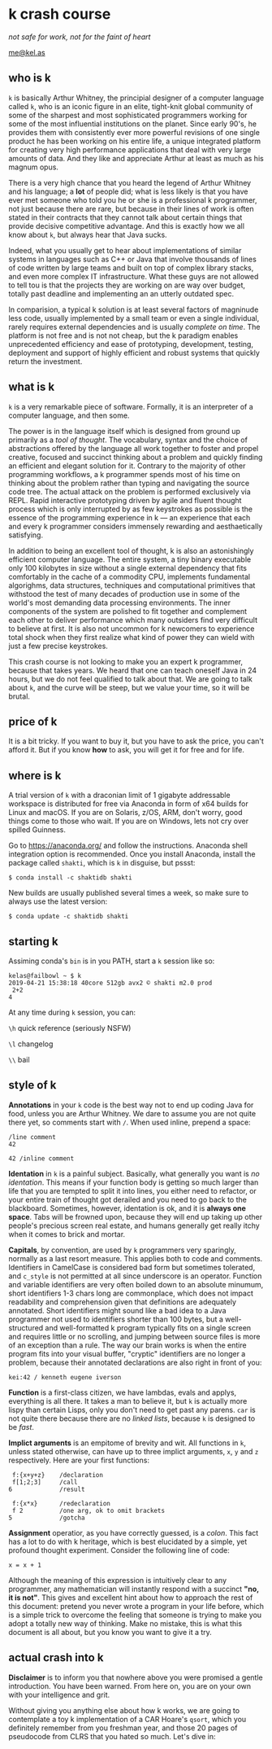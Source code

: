 # k crash course
*not safe for work,
not for the faint of heart*

<me@kel.as>

## who is k

`k` is basically Arthur Whitney, the principial designer  of a computer language called `k`, who 
is an iconic figure in an elite, tight-knit global community of some of the sharpest 
and most sophisticated programmers working for some of the most
influential institutions on the planet. Since early 90's, he provides them with 
consistently ever more powerful revisions of one single product he has been working on
his entire life, a unique integrated platform for creating very high performance applications
that deal with very large amounts of data. And they like and appreciate Arthur at least as 
much as his magnum opus.

There is a very high chance that you heard the legend of Arthur Whitney and his language; 
a **lot** of people did; what is less likely is that you have ever met 
someone who told you he or she is a professional k programmer, not just because there are rare,
but because in their lines of work is often stated in their contracts that they 
cannot talk about certain things that provide decisive competitive advantage. And this 
is exactly how we all know about `k`, but always hear that Java sucks.

Indeed, what you usually get to hear about implementations of similar systems in languages
such as C++ or Java that involve thousands of lines of code written by large teams 
and built on top of complex library stacks, and even more complex IT infrastructure. What 
these guys are not allowed to tell tou is that the projects they are working on are 
way over budget, totally past deadline and implementing an an utterly outdated spec.

In comparision, a typical k solution is at least several factors of magninude less code, 
usually implemented by a small team or even a single individual, rarely requires 
external dependencies and is usually *complete on time*. The platform is not free
and is not not cheap, but the k paradigm enables unprecedented efficiency and ease of 
prototyping, development, testing, deployment and support of highly efficient and robust 
systems that quickly return the investment.

## what is k

`k` is a very remarkable piece of software. Formally, it is an interpreter of a 
computer language, and then some.

The power is in the language itself which is designed from ground up primarily as 
a *tool of thought*. The vocabulary, syntax and the choice of abstractions 
offered by the language all work together to foster and propel creative, focused 
and succinct thinking about a problem and quickly finding an efficient and elegant 
solution for it. Contrary to the majority of other programming workflows, a k 
programmer spends most of his time on thinking about the problem rather than typing 
and navigating the source code tree. The actual attack on the problem is performed 
exclusively via REPL. Rapid interactive prototyping driven by agile and fluent thought 
process which is only interrupted by as few keystrokes as possible is the essence of the 
programming experience in k — an experience that each and every k programmer 
considers immensely rewarding and aesthaetically satisfying.

In addition to being an excellent tool of thought, k is also an astonishingly 
efficient computer language. The entire system, a tiny binary executable only
100 kilobytes in size without a single external dependency that fits comfortably in 
the cache of a commodity CPU, implements fundamental algorighms, data structures, 
techniques and computational primitives that withstood the test of many decades 
of production use in some of the world's most demanding data processing environments. 
The inner components of the system are polished to fit together and complement each 
other to deliver performance which many outsiders find very difficult to believe 
at first. It is also not uncommon for k newcomers to experience total shock when 
they first realize what kind of power they can wield with just a few precise
keystrokes.

This crash course is not looking to make you an expert k programmer, because
that takes years. We heard that one can teach oneself Java in 24 hours, but we 
do not feel qualified to talk about that. We are going to talk about `k`, and the
curve will be steep, but we value your time, so it will be brutal.

## price of k

It is a bit tricky. If you want to buy it, but you have to ask the price, you can't afford it. But if you know **how** to ask, you will get it 
for free and for life.

## where is k

A trial version of `k` with a draconian limit of 1 gigabyte addressable workspace is 
distributed for free via Anaconda in form of x64 builds for Linux and macOS. If you 
are on Solaris, z/OS, ARM, don't worry, good things come to those who wait.
If you are on Windows, lets not cry over spilled Guinness.

Go to https://anaconda.org/ and follow the instructions. Anaconda shell integration 
option is recommended. Once you install Anaconda, install the package called  `shakti`, 
which is `k` in disguise, but pssst:

`$ conda install -c shaktidb shakti`

New builds are usually published several times a week, so make sure to always 
use the latest version:

`$ conda update -c shaktidb shakti`

## starting k

Assiming conda's `bin` is in you PATH, start a `k` session like so:

```
kelas@failbowl ~ $ k
2019-04-21 15:38:18 40core 512gb avx2 © shakti m2.0 prod
 2+2
4
```

At any time during `k` session, you can:

`\h` quick reference (seriously NSFW)

`\l` changelog

`\\` bail


## style of k

**Annotations** in your `k` code is the best way not to end up coding Java for food, unless 
you are Arthur Whitney. We dare to assume you are not quite there yet, so comments start 
with `/`. When used inline, prepend a space:

```
/line comment
42

42 /inline comment
```

**Identation** in `k` is a painful subject. Basically, what generally you want is *no identation*.
This means if your function body is getting so much larger than life that you are tempted to split it
into lines, you either need to refactor, or your entire train of thought got derailed and you 
need to go back to the blackboard. Sometimes, however, identation is ok,
and it is **always one space**. Tabs will be frowned upon, because they will end up taking up
other people's precious screen real estate, and humans generally get really itchy when it comes 
to brick and mortar.

**Capitals**, by convention, are used by `k` programmers very sparingly, normally as a last resort 
measure. This applies both to code and comments. Identifiers in CamelCase is considered bad 
form but sometimes tolerated, and `c_style` is not permitted at all since underscore is an 
operator. Function and variable identifiers are very often boiled down to 
an absolute minumum, short identifiers 1-3 chars long are commonplace, which does not impact 
readability and comprehension given that definitions are adequately annotated. Short 
identifiers might sound like a bad idea to a Java programmer not used to identifiers shorter
than 100 bytes, but a well-structured and well-formatted k program typically fits on 
a single screen and requires little or no scrolling, and jumping between source 
files is more of an exception than a rule. The way our brain works is when the 
entire program fits into your visual buffer, "cryptic" identifiers are no longer a 
problem, because their annotated declarations are also right in front of you:

```
kei:42 / kenneth eugene iverson
```

**Function** is a first-class citizen, we have lambdas, evals and applys, everything is 
all there. It takes a man to believe it, but `k` is actually more lispy than certain Lisps,
only you don't need to get past any parens. `car` is not quite there because there are 
no *linked lists*, because `k` is designed to be *fast*.

**Implict arguments** is an empitome of brevity and wit. All functions in `k`, unless 
stated otherwise, can have up to three implict arguments, `x`, `y` and `z` respectively.
Here are your first functions:

```
 f:{x+y+z}    /declaration
 f[1;2;3]     /call
6             /result
  
 f:{x*x}      /redeclaration
 f 2          /one arg, ok to omit brackets
5             /gotcha
```


**Assignment** operatior, as you have correctly guessed, is a *colon*. This fact
has a lot to do with k heritage, which is best elucidated by a simple, yet profound
thought experiment. Consider the following line of code:

```
x = x + 1
```

Although the meaning of this expression is intuitively clear to any programmer, any
mathematician will instantly respond with a succinct **"no, it is not"**. This gives
and excellent hint about how to approach the rest of this document: pretend you never
wrote a program in your life before, which is a simple trick to overcome the feeling 
that someone is trying to make you adopt a totally new way of thinking. Make no mistake, 
this is what this document is all about, but you know you want to give it a try.


## actual crash into k

**Disclaimer** is to inform you that nowhere above you were promised a gentle 
introduction. You have been warned. From here on, you are on your own with your intelligence and grit.

Without giving you anything else about how k works, we are going to contemplate a toy k implementation of a СAR Hoare's `qsort`, which you definitely remember from you freshman year, and those 20 pages of pseudocode from CLRS that you hated so much. Let's dive in:





